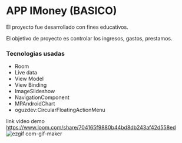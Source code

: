# APP IMoney (BASICO)


El proyecto fue desarrollado con fines educativos.

El objetivo de proyecto es controlar los ingresos, gastos, prestamos.

### Tecnologias usadas

- Room 
- Live data
- View Model
- View Binding
- ImageSlideshow
- NavigationComponent
- MPAndroidChart
- oguzdev:CircularFloatingActionMenu

link video demo https://www.loom.com/share/704165f9880b44bd8db243af42d558ed
![ezgif com-gif-maker](https://user-images.githubusercontent.com/35823155/136715675-2cd94cbf-52a9-40bb-890c-ed30e6e736e9.gif)
